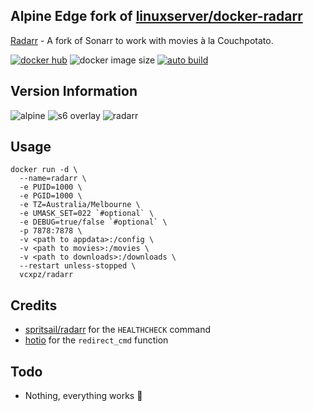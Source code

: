 ## Alpine Edge fork of [linuxserver/docker-radarr](https://github.com/linuxserver/docker-radarr/)
[Radarr](https://radarr.video/) - A fork of Sonarr to work with movies à la Couchpotato.

[![docker hub](https://img.shields.io/badge/docker_hub-link-blue?style=for-the-badge&logo=docker)](https://hub.docker.com/repository/docker/vcxpz/radarr) ![docker image size](https://img.shields.io/docker/image-size/vcxpz/radarr?style=for-the-badge&logo=docker) [![auto build](https://img.shields.io/badge/auto_build-daily-blue?style=for-the-badge&logo=docker?color=d1aa67)](https://github.com/hydazz/docker-radarr/actions?query=workflow%3A%22Cron+Update+CI%22)

## Version Information
![alpine](https://img.shields.io/badge/alpine-edge-0D597F?style=for-the-badge&logo=alpine-linux) ![s6 overlay](https://img.shields.io/badge/s6_overlay-2.1.0.2-blue?style=for-the-badge) ![radarr](https://img.shields.io/badge/radarr-3.0.1.4345-blue?style=for-the-badge)

## Usage
```
docker run -d \
  --name=radarr \
  -e PUID=1000 \
  -e PGID=1000 \
  -e TZ=Australia/Melbourne \
  -e UMASK_SET=022 `#optional` \
  -e DEBUG=true/false `#optional` \
  -p 7878:7878 \
  -v <path to appdata>:/config \
  -v <path to movies>:/movies \
  -v <path to downloads>:/downloads \
  --restart unless-stopped \
  vcxpz/radarr
```
## Credits
* [spritsail/radarr](https://github.com/spritsail/radarr) for the `HEALTHCHECK` command
* [hotio](https://github.com/hotio) for the `redirect_cmd` function

## Todo
* Nothing, everything works 🙂
